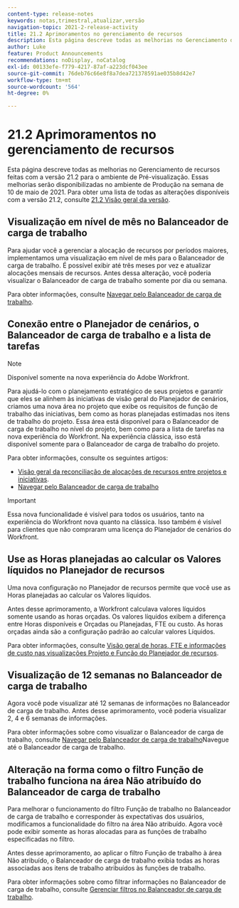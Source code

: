 ```yaml
---
content-type: release-notes
keywords: notas,trimestral,atualizar,versão
navigation-topic: 2021-2-release-activity
title: 21.2 Aprimoramentos no gerenciamento de recursos
description: Esta página descreve todas as melhorias no Gerenciamento de recursos feitas com a versão 21.2 para o ambiente de Pré-visualização. Essas melhorias serão disponibilizadas no ambiente de Produção na semana de 10 de maio de 2021. Para obter uma lista de todas as alterações disponíveis com a versão 21.2, consulte Visão geral da versão 21.2.
author: Luke
feature: Product Announcements
recommendations: noDisplay, noCatalog
exl-id: 00133efe-f779-4217-87af-a223dcf043ee
source-git-commit: 76deb76c66e8f8a7dea721378591ae035b8d42e7
workflow-type: tm+mt
source-wordcount: '564'
ht-degree: 0%

---
```


# 21.2 Aprimoramentos no gerenciamento de recursos

Esta página descreve todas as melhorias no Gerenciamento de recursos feitas com a versão 21.2 para o ambiente de Pré-visualização. Essas melhorias serão disponibilizadas no ambiente de Produção na semana de 10 de maio de 2021. Para obter uma lista de todas as alterações disponíveis com a versão 21.2, consulte [21.2 Visão geral da versão](../../../product-announcements/product-releases/21.2-release-activity/21-2-release-overview.md).

## Visualização em nível de mês no Balanceador de carga de trabalho

Para ajudar você a gerenciar a alocação de recursos por períodos maiores, implementamos uma visualização em nível de mês para o Balanceador de carga de trabalho. É possível exibir até três meses por vez e atualizar alocações mensais de recursos. Antes dessa alteração, você poderia visualizar o Balanceador de carga de trabalho somente por dia ou semana.

Para obter informações, consulte [Navegar pelo Balanceador de carga de trabalho](../../../resource-mgmt/workload-balancer/navigate-the-workload-balancer.md).

## Conexão entre o Planejador de cenários, o Balanceador de carga de trabalho e a lista de tarefas

>[!NOTE]
>
>Disponível somente na nova experiência do Adobe Workfront.

Para ajudá-lo com o planejamento estratégico de seus projetos e garantir que eles se alinhem às iniciativas de visão geral do Planejador de cenários, criamos uma nova área no projeto que exibe os requisitos de função de trabalho das iniciativas, bem como as horas planejadas estimadas nos itens de trabalho do projeto. Essa área está disponível para o Balanceador de carga de trabalho no nível do projeto, bem como para a lista de tarefas na nova experiência do Workfront. Na experiência clássica, isso está disponível somente para o Balanceador de carga de trabalho do projeto.

Para obter informações, consulte os seguintes artigos:

* [Visão geral da reconciliação de alocações de recursos entre projetos e iniciativas](../../../scenario-planner/overview-reconcile-allocations-between-projects-initiatives.md).
* [Navegar pelo Balanceador de carga de trabalho](../../../resource-mgmt/workload-balancer/navigate-the-workload-balancer.md)

>[!IMPORTANT]
>
>Essa nova funcionalidade é visível para todos os usuários, tanto na experiência do Workfront nova quanto na clássica. Isso também é visível para clientes que não compraram uma licença do Planejador de cenários do Workfront.

## Use as Horas planejadas ao calcular os Valores líquidos no Planejador de recursos

Uma nova configuração no Planejador de recursos permite que você use as Horas planejadas ao calcular os Valores líquidos.

Antes desse aprimoramento, a Workfront calculava valores líquidos somente usando as horas orçadas. Os valores líquidos exibem a diferença entre Horas disponíveis e Orçadas ou Planejadas, FTE ou custo. As horas orçadas ainda são a configuração padrão ao calcular valores Líquidos.

Para obter informações, consulte [Visão geral de horas, FTE e informações de custo nas visualizações Projeto e Função do Planejador de recursos](../../../resource-mgmt/resource-planning/overview-of-planner-hour-fte-cost-information-in-role-project-views.md).

## Visualização de 12 semanas no Balanceador de carga de trabalho

Agora você pode visualizar até 12 semanas de informações no Balanceador de carga de trabalho. Antes desse aprimoramento, você poderia visualizar 2, 4 e 6 semanas de informações.

Para obter informações sobre como visualizar o Balanceador de carga de trabalho, consulte [Navegar pelo Balanceador de carga de trabalho](../../../resource-mgmt/workload-balancer/navigate-the-workload-balancer.md)Navegue até o Balanceador de carga de trabalho.

## Alteração na forma como o filtro Função de trabalho funciona na área Não atribuído do Balanceador de carga de trabalho

Para melhorar o funcionamento do filtro Função de trabalho no Balanceador de carga de trabalho e corresponder às expectativas dos usuários, modificamos a funcionalidade do filtro na área Não atribuído. Agora você pode exibir somente as horas alocadas para as funções de trabalho especificadas no filtro.

Antes desse aprimoramento, ao aplicar o filtro Função de trabalho à área Não atribuído, o Balanceador de carga de trabalho exibia todas as horas associadas aos itens de trabalho atribuídos às funções de trabalho.

Para obter informações sobre como filtrar informações no Balanceador de carga de trabalho, consulte [Gerenciar filtros no Balanceador de carga de trabalho](../../../resource-mgmt/workload-balancer/filter-information-workload-balancer.md).
